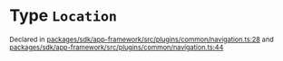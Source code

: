# Type `Location`
<sub>Declared in [packages/sdk/app-framework/src/plugins/common/navigation.ts:28](https://github.com/dxos/dxos/blob/f2f84db18/packages/sdk/app-framework/src/plugins/common/navigation.ts#L28) and [packages/sdk/app-framework/src/plugins/common/navigation.ts:44](https://github.com/dxos/dxos/blob/f2f84db18/packages/sdk/app-framework/src/plugins/common/navigation.ts#L44)</sub>






